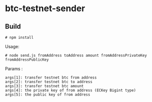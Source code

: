 # btc-testnet-sender

## Build

    # npm install



Usage:

    # node send.js fromAddress toAddress amount fromAddressPrivateKey fromAddressPublicKey



Params :

    args[1]: transfer testnet btc from address
    args[2]: transfer testnet btc to address
    args[3]: transfer testnet btc amount
    args[4]: the private key of from address (ECKey Bigint type)
    args[5]: the public key of from address